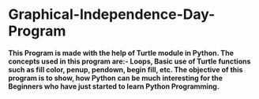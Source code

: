 # Graphical-Independence-Day-Program
**This Program is made with the help of Turtle module in Python. The concepts used in this program are:- Loops, Basic use of Turtle functions such as fill color, penup, pendown, begin fill, etc.
The objective of this program is to show, how Python can be much interesting for the Beginners who have just started to learn Python Programming.**
